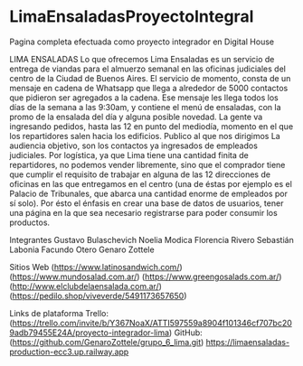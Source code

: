 # LimaEnsaladasProyectoIntegral
Pagina completa efectuada como proyecto integrador en Digital House

LIMA ENSALADAS
Lo que ofrecemos
Lima Ensaladas es un servicio de entrega de viandas para el almuerzo semanal en las oficinas judiciales del centro de la Ciudad de Buenos Aires. El servicio de momento, consta de un mensaje en cadena de Whatsapp que llega a alrededor de 5000 contactos que pidieron ser agregados a la cadena. Ese mensaje les llega todos los días de la semana a las 9:30am, y contiene el menú de ensaladas, con la promo de la ensalada del día y alguna posible novedad. La gente va ingresando pedidos, hasta las 12 en punto del mediodía, momento en el que los repartidores salen hacia los edificios.
Publico al que nos dirigimos
La audiencia objetivo, son los contactos ya ingresados de empleados judiciales. Por logística, ya que Lima tiene una cantidad finita de repartidores, no podemos vender libremente, sino que el comprador tiene que cumplir el requisito de trabajar en alguna de las 12 direcciones de oficinas en las que entregamos en el centro (una de éstas por ejemplo es el Palacio de Tribunales, que abarca una cantidad enorme de empleados por sí solo). Por ésto el énfasis en crear una base de datos de usuarios, tener una página en la que sea necesario registrarse para poder consumir los productos.

Integrantes
Gustavo Bulaschevich
Noelia Modica
Florencia Rivero
Sebastián Labonia
Facundo Otero
Genaro Zottele

Sitios Web
(https://www.latinosandwich.com/) (https://www.mundosalad.com.ar/) (https://www.greengosalads.com.ar/) (http://www.elclubdelaensalada.com.ar/) (https://pedilo.shop/viveverde/5491173657650)

Links de plataforma
Trello: (https://trello.com/invite/b/Y367NoaX/ATTI597559a8904f101346cf707bc209adb79455E24A/proyecto-integrador-lima) 
GitHub: (https://github.com/GenaroZottele/grupo_6_lima.git)
https://limaensaladas-production-ecc3.up.railway.app
